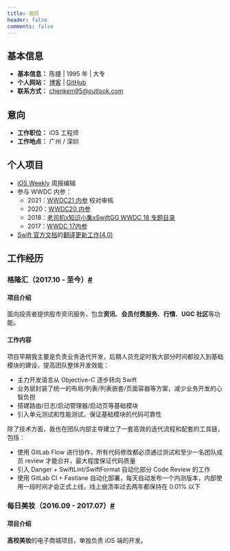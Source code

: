 ```yaml
---
title: 简历
header: false
comments: false
---
```


## 基本信息

- **基本信息：** 陈捷 | 1995 年 | 大专
- **个人网站：** [博客](https://kemchenj.github.io) | [GitHub](https://github.com/kemchenj)
- **联系方式：** [chenkem95@outlook.com](mailto:chenkem95@outlook.com)

## 意向

- **工作职位：** iOS 工程师
- **工作地点：** 广州 / 深圳

## 个人项目

- [iOS Weekly](https://github.com/SwiftOldDriver/iOS-Weekly) 周报编辑
- 参与 WWDC 内参：
  - 2021：[WWDC21 内参](https://xiaozhuanlan.com/wwdc21) 校对审核
  - 2020：[WWDC20 内参](https://xiaozhuanlan.com/wwdc20)
  - 2018：[老司机x知识小集xSwiftGG WWDC 18 专题目录](https://juejin.im/post/5b1d284df265da6e572b3d87)
  - 2017：[WWDC 17内参](https://xiaozhuanlan.com/wwdc17)
- [Swift 官方文档](https://swift.org/documentation/)的[翻译更新工作(4.0)](https://github.com/SwiftGGTeam/the-swift-programming-language-in-chinese)

## 工作经历

### 格隆汇（2017.10 - 至今）[#](https://itunes.apple.com/hk/app/格隆汇-港股财经资讯/id923859358)

#### 项目介绍

面向投资者提供股市资讯服务，包含**资讯**、**会员付费服务**、**行情**、**UGC 社区**等功能。

#### 工作内容

项目早期我主要是负责业务迭代开发，后期人员充足时我大部分时间都投入到基础模块的建设，提高团队整体开发效能：

- 主力开发语言从 Objective-C 逐步转向 Swift
- 业务层封装了统一的布局/列表/列表嵌套/页面容器等方案，减少业务开发的心智负担
- 搭建路由/日志/启动管理器/启动页等基础模块
- 引入单元测试和性能测试，保证基础模块的代码可靠性

除了技术方面，我也在团队内部主导建立了一套高效的迭代流程和配套的工具链，包括：

- 使用 GitLab Flow 进行协作，所有代码修改都必须通过测试和至少一名团队成员 review 才能合并，最大程度保证代码质量
- 引入 Danger + SwiftLint/SwiftFormat 自动化部分 Code Review 的工作
- 使用 GitLab CI + Fastlane 自动化部署，每天自动发布一个内测版本，内部使用一段时间才会正式上线，线上崩溃率过去两年都保持在 0.01% 以下

### 每日美妆（2016.09 - 2017.07）[#](https://itunes.apple.com/cn/app/%E6%AF%8F%E6%97%A5%E7%BE%8E%E5%A6%86/id1146429761) 

#### 项目介绍

**高校美妆**的电子商城项目，单独负责 iOS 端的开发。
